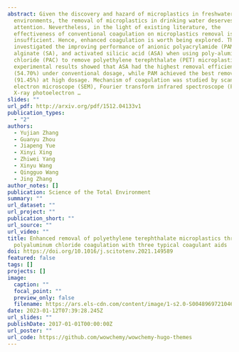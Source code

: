 ```yaml
---
abstract: Given the discovery and hazard of microplastics in freshwater
  environments, the removal of microplastics in drinking water deserves more
  attention. Nevertheless, in the light of existing literature, the
  effectiveness of conventional coagulation on microplastics removal is
  insufficient. Hence, enhanced coagulation is worth being explored. This study
  investigated the improving performance of anionic polyacrylamide (PAM), sodium
  alginate (SA), and activated silicic acid (ASA) when using poly‑aluminum
  chloride (PAC) to remove polyethylene terephthalate (PET) microplastics. The
  experimental results showed that ASA had the highest removal efficiency
  (54.70%) under conventional dosage, while PAM achieved the best removal effect
  (91.45%) at high dosage. Mechanism of coagulation was studied by scanning
  electron microscope (SEM), Fourier transform infrared spectroscope (FTIR),
  X-ray photoelectron …
slides: ""
url_pdf: http://arxiv.org/pdf/1512.04133v1
publication_types:
  - "2"
authors:
  - Yujian Zhang
  - Guanyu Zhou
  - Jiapeng Yue
  - Xinyi Xing
  - Zhiwei Yang
  - Xinyu Wang
  - Qingguo Wang
  - Jing Zhang
author_notes: []
publication: Science of the Total Environment
summary: ""
url_dataset: ""
url_project: ""
publication_short: ""
url_source: ""
url_video: ""
title: Enhanced removal of polyethylene terephthalate microplastics through
  polyaluminum chloride coagulation with three typical coagulant aids
doi: https://doi.org/10.1016/j.scitotenv.2021.149589
featured: false
tags: []
projects: []
image:
  caption: ""
  focal_point: ""
  preview_only: false
  filename: https://ars.els-cdn.com/content/image/1-s2.0-S0048969721046647-ga1_lrg.jpg
date: 2023-01-12T07:39:28.245Z
url_slides: ""
publishDate: 2017-01-01T00:00:00Z
url_poster: ""
url_code: https://github.com/wowchemy/wowchemy-hugo-themes
---
```

